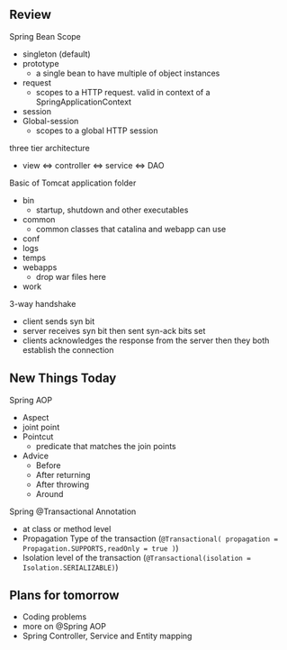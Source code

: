 ## Review
Spring Bean Scope
- singleton (default)
- prototype
    - a single bean to have multiple of object instances
- request
    - scopes to a HTTP request. valid in context of a SpringApplicationContext
- session
- Global-session
    - scopes to a global HTTP session

three tier architecture
- view <=> controller <=> service <=> DAO

Basic of Tomcat application folder
- bin
    - startup, shutdown and other executables
- common
    - common classes that catalina and webapp can use
- conf
- logs
- temps
- webapps
    - drop war files here
- work

3-way handshake
- client sends syn bit
- server receives syn bit then sent syn-ack bits set
- clients acknowledges the response from the server then they both establish the connection

## New Things Today
Spring AOP
- Aspect
- joint point
- Pointcut
    - predicate that matches the join points
- Advice
    - Before
    - After returning
    - After throwing
    - Around 

Spring @Transactional Annotation
- at class or method level
- Propagation Type of the transaction (`@Transactional( propagation = Propagation.SUPPORTS,readOnly = true )`)
- Isolation level of the transaction (`@Transactional(isolation = Isolation.SERIALIZABLE)`)

## Plans for tomorrow
- Coding problems
- more on @Spring AOP
- Spring Controller, Service and Entity mapping
